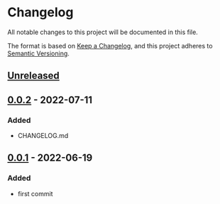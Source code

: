 # Changelog

All notable changes to this project will be documented in this file.

The format is based on [Keep a Changelog](https://keepachangelog.com/en/1.0.0/), and this project adheres to [Semantic Versioning](https://semver.org/spec/v2.0.0.html).

## [Unreleased]

## [0.0.2] - 2022-07-11

### Added

- CHANGELOG.md

## [0.0.1] - 2022-06-19

### Added

- first commit

[Unreleased]: https://github.com/drpiou/react-utils/compare/v0.0.2...HEAD
[0.0.2]: https://github.com/drpiou/react-utils/compare/v0.0.1...v0.0.2
[0.0.1]: https://github.com/drpiou/react-utils/releases/tag/v0.0.1
